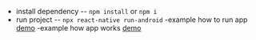 - install dependency -- `npm install` or `npm i`
- run project -- `npx react-native run-android`
-example how to run app [demo](https://www.loom.com/share/00c257f05ec4499a9407f46d041ecc09)
-example how app works [demo](https://www.loom.com/share/ffc5337ad3194148a06d89b2d4f109c2)